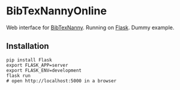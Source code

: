 # BibTexNannyOnline

Web interface for [BibTexNanny](https://github.com/marcschulder/BibTexNanny). Running on [Flask](http://flask.pocoo.org/). Dummy example.

## Installation
```
pip install Flask
export FLASK_APP=server
export FLASK_ENV=development
flask run
# open http://localhost:5000 in a browser
```
